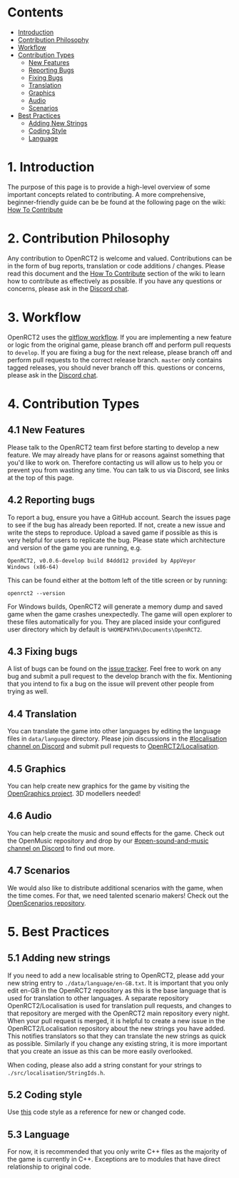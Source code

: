 # Contents

- [Introduction](#1-introduction)
- [Contribution Philosophy](#2-contribution-philosophy)
- [Workflow](#3-workflow)
- [Contribution Types](#4-contribution-types)
    - [New Features](#41-new-features)
    - [Reporting Bugs](#42-reporting-bugs)
    - [Fixing Bugs](#43-fixing-bugs)
    - [Translation](#44-translation)
    - [Graphics](#45-graphics)
    - [Audio](#46-audio)
    - [Scenarios](#47-scenarios)
- [Best Practices](#5-best-practices)
    - [Adding New Strings](#51-adding-new-strings)
    - [Coding Style](#52-coding-style)
    - [Language](#53-language)


# 1. Introduction
The purpose of this page is to provide a high-level overview of some important concepts related to contributing. A more comprehensive, beginner-friendly guide can be be found at the following page on the wiki: [How To Contribute](https://github.com/OpenRCT2/OpenRCT2/wiki/How-To-Contribute)

# 2. Contribution Philosophy
Any contribution to OpenRCT2 is welcome and valued. Contributions can be in the form of bug reports, translation or code additions / changes. Please read this document and the [How To Contribute](https://github.com/OpenRCT2/OpenRCT2/wiki/How-To-Contribute) section of the wiki to learn how to contribute as effectively as possible. If you have any questions or concerns, please ask in the [Discord chat](https://discordapp.com/invite/fsEwSWs).

# 3. Workflow
OpenRCT2 uses the [gitflow workflow](https://www.atlassian.com/git/tutorials/comparing-workflows#gitflow-workflow). If you are implementing a new feature or logic from the original game, please branch off and perform pull requests to ```develop```. If you are fixing a bug for the next release, please branch off and perform pull requests to the correct release branch. ```master``` only contains tagged releases, you should never branch off this.
questions or concerns, please ask in the [Discord chat](https://discordapp.com/invite/fsEwSWs).

# 4. Contribution Types

## 4.1 New Features
Please talk to the OpenRCT2 team first before starting to develop a new feature. We may already have plans for or reasons against something that you'd like to work on. Therefore contacting us will allow us to help you or prevent you from wasting any time. You can talk to us via Discord, see links at the top of this page.

## 4.2 Reporting bugs
To report a bug, ensure you have a GitHub account. Search the issues page to see if the bug has already been reported. If not, create a new issue and write the steps to reproduce. Upload a saved game if possible as this is very helpful for users to replicate the bug. Please state which architecture and version of the game you are running, e.g.
```
OpenRCT2, v0.0.6-develop build 84ddd12 provided by AppVeyor
Windows (x86-64)
```

This can be found either at the bottom left of the title screen or
by running:
```
openrct2 --version
```

For Windows builds, OpenRCT2 will generate a memory dump and saved game when the game crashes unexpectedly. The game will open explorer to these files automatically for you. They are placed inside your configured user directory which by default is `%HOMEPATH%\Documents\OpenRCT2`.


## 4.3 Fixing bugs
A list of bugs can be found on the [issue tracker](https://github.com/OpenRCT2/OpenRCT2/issues). Feel free to work on any bug and submit a pull request to the develop branch with the fix. Mentioning that you intend to fix a bug on the issue will prevent other people from trying as well.

## 4.4 Translation
You can translate the game into other languages by editing the language files in ```data/language``` directory. Please join discussions in the [#localisation channel on Discord](https://discordapp.com/invite/sxnrvX9) and submit pull requests to [OpenRCT2/Localisation](https://github.com/OpenRCT2/Localisation).

## 4.5 Graphics
You can help create new graphics for the game by visiting the [OpenGraphics project](https://github.com/OpenRCT2/OpenGraphics). 3D modellers needed!

## 4.6 Audio
You can help create the music and sound effects for the game. Check out the OpenMusic repository and drop by our [#open-sound-and-music channel on Discord](https://discord.gg/9y8WbcX) to find out more.

## 4.7 Scenarios
We would also like to distribute additional scenarios with the game, when the time comes. For that, we need talented scenario makers! Check out the [OpenScenarios repository](https://github.com/OpenRCT2/OpenScenarios).

# 5. Best Practices

## 5.1 Adding new strings
If you need to add a new localisable string to OpenRCT2, please add your new string entry to ```./data/language/en-GB.txt```.
It is important that you only edit en-GB in the OpenRCT2 repository as this is the base language that is used for
translation to other languages. A separate repository OpenRCT2/Localisation is used for translation pull requests, and changes
to that repository are merged with the OpenRCT2 main repository every night. When your pull request is merged, it is helpful
to create a new issue in the OpenRCT2/Localisation repository about the new strings you have added. This notifies translators
so that they can translate the new strings as quick as possible. Similarly if you change any existing string, it is more
important that you create an issue as this can be more easily overlooked.

When coding, please also add a string constant for your strings to ```./src/localisation/StringIds.h```.

## 5.2 Coding style
Use [this](https://github.com/OpenRCT2/OpenRCT2/wiki/Coding-Style) code style as a reference for new or changed code.

## 5.3 Language
For now, it is recommended that you only write C++ files as the majority of the game is currently in
C++. Exceptions are to modules that have direct relationship to original code.
